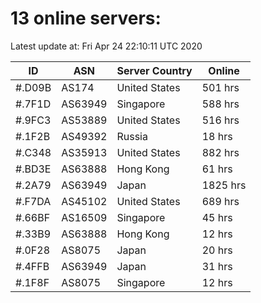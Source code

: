 # 13 online servers:

Latest update at: Fri Apr 24 22:10:11 UTC 2020

| ID | ASN | Server Country | Online |
| -- | --- | -------------- | ------ |
| #.D09B | AS174 | United States | 501 hrs |
| #.7F1D | AS63949 | Singapore | 588 hrs |
| #.9FC3 | AS53889 | United States | 516 hrs |
| #.1F2B | AS49392 | Russia | 18 hrs |
| #.C348 | AS35913 | United States | 882 hrs |
| #.BD3E | AS63888 | Hong Kong | 61 hrs |
| #.2A79 | AS63949 | Japan | 1825 hrs |
| #.F7DA | AS45102 | United States | 689 hrs |
| #.66BF | AS16509 | Singapore | 45 hrs |
| #.33B9 | AS63888 | Hong Kong | 12 hrs |
| #.0F28 | AS8075 | Japan | 20 hrs |
| #.4FFB | AS63949 | Japan | 31 hrs |
| #.1F8F | AS8075 | Singapore | 12 hrs |

